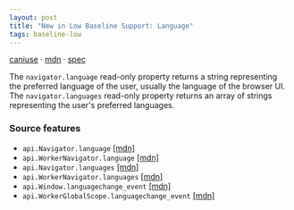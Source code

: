 ```yaml
---
layout: post
title: "New in Low Baseline Support: Language"
tags: baseline-low
---
```


[caniuse](https://caniuse.com/?search=language) · [mdn](https://developer.mozilla.org/en-US/search?q=Language) · [spec](https://html.spec.whatwg.org/multipage/system-state.html#language-preferences)

The `navigator.language` read-only property returns a string representing the preferred language of the user, usually the language of the browser UI. The `navigator.languages` read-only property returns an array of strings representing the user's preferred languages.

### Source features

- ``api.Navigator.language`` [[mdn]](https://developer.mozilla.org/en-US/search?q=api.Navigator.language)
- ``api.WorkerNavigator.language`` [[mdn]](https://developer.mozilla.org/en-US/search?q=api.WorkerNavigator.language)
- ``api.Navigator.languages`` [[mdn]](https://developer.mozilla.org/en-US/search?q=api.Navigator.languages)
- ``api.WorkerNavigator.languages`` [[mdn]](https://developer.mozilla.org/en-US/search?q=api.WorkerNavigator.languages)
- ``api.Window.languagechange_event`` [[mdn]](https://developer.mozilla.org/en-US/search?q=api.Window.languagechange_event)
- ``api.WorkerGlobalScope.languagechange_event`` [[mdn]](https://developer.mozilla.org/en-US/search?q=api.WorkerGlobalScope.languagechange_event)
